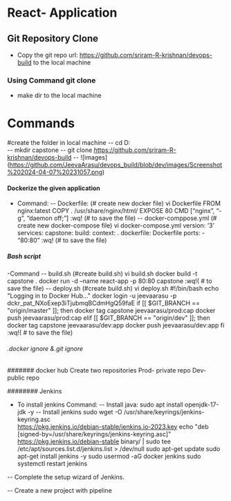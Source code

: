 # React- Application
## Git Repository Clone
- Copy the git repo url: https://github.com/sriram-R-krishnan/devops-build to the local machine
### Using Command git clone
- make dir to the local machine
# Commands
  #create the folder in local machine
  -- cd D:\
  -- mkdir capstone 
  -- git clone https://github.com/sriram-R-krishnan/devops-build
  -- ![images] (https://github.com/JeevaArasu/devops_build/blob/dev/images/Screenshot%202024-04-07%20231057.png)

#### Dockerize the given application
- Command:
 -- Dockerfile:
	(# create new docker file)
  vi Dockerfile 
  FROM nginx:latest
  COPY .  /usr/share/nginx/html/
  EXPOSE  80
  CMD [“nginx”, “-g”, “daemon off;”]
:wq! (# to save the file) 
-- docker-comppose.yml
 (# create new docker-compose file)
  vi docker-compose.yml
	version: ‘3’
	services:
		capstone: 
		build: 
			context: .
			dockerfile: Dockerfile
		ports:
		    - “80:80”
:wq! (# to save the file)
##### Bash script
 -Command 
    -- build.sh
	  (#create build.sh)
	  vi build.sh
	  docker build -t capstone .
	  docker run -d –name react-app -p 80:80 capstone
:wq!( # to save the file)
  -- deploy.sh
	(#create build.sh)
	vi deploy.sh
	#!/bin/bash
  echo "Logging in to Docker Hub..."
  docker login -u jeevaarasu  -p dckr_pat_NXoExep3iTjubmqBCdmHgQ59faE
  if [[ $GIT_BRANCH == "origin/master" ]]; then
    docker tag capstone jeevaarasu/prod:cap
    docker push jeevaarasu/prod:cap
  elif [[ $GIT_BRANCH == "origin/dev" ]]; then
    docker tag capstone jeevaarasu/dev:app
    docker push jeevaarasu/dev:app
fi
:wq!( # to save the file)
###### .docker ignore &.git ignore

####### docker hub
Create two repositories 
Prod- private repo
Dev- public repo

######## Jenkins
 - To install jenkins 
Command: 
-- Install java:
	sudo apt install openjdk-17-jdk  -y 
-- Install jenkins
  sudo wget -O /usr/share/keyrings/jenkins-keyring.asc \
  https://pkg.jenkins.io/debian-stable/jenkins.io-2023.key
  echo "deb [signed-by=/usr/share/keyrings/jenkins-keyring.asc]" \
  https://pkg.jenkins.io/debian-stable binary/ | sudo tee \
  /etc/apt/sources.list.d/jenkins.list > /dev/null
  sudo apt-get update
  sudo apt-get install jenkins -y
  sudo usermod -aG docker jenkins
  sudo  systemctl restart jenkins

-- Complete the setup wizard of Jenkins.

-- Create a new project with pipeline

